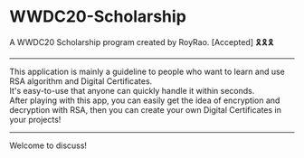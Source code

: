 # WWDC20-Scholarship
A WWDC20 Scholarship program created by RoyRao.
[Accepted] 🎗🎗🎗 <br>
<hr>
This application is mainly a guideline to people who want to learn and use RSA algorithm and Digital Certificates.
<br>
It's easy-to-use that anyone can quickly handle it within seconds.
<br>
After playing with this app, you can easily get the idea of encryption and decryption with RSA, then you can create your own Digital Certificates in your projects!
<hr>
Welcome to discuss!
